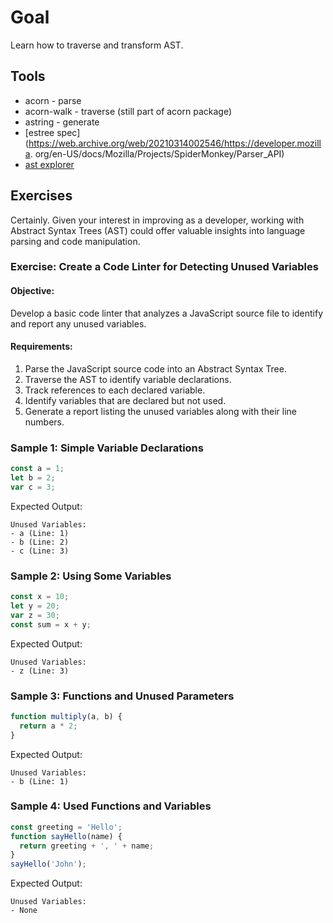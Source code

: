 # Goal

Learn how to traverse and transform AST.

## Tools

- acorn - parse
- acorn-walk - traverse (still part of acorn package)
- astring - generate
- [estree spec](https://web.archive.org/web/20210314002546/https://developer.mozilla. org/en-US/docs/Mozilla/Projects/SpiderMonkey/Parser_API)
- [ast explorer](https://astexplorer.net/)

## Exercises

Certainly. Given your interest in improving as a developer, working with Abstract Syntax Trees (AST) could offer valuable insights into language parsing and code manipulation.

### Exercise: Create a Code Linter for Detecting Unused Variables

#### Objective:

Develop a basic code linter that analyzes a JavaScript source file to identify and report any unused variables.

#### Requirements:

1. Parse the JavaScript source code into an Abstract Syntax Tree.
2. Traverse the AST to identify variable declarations.
3. Track references to each declared variable.
4. Identify variables that are declared but not used.
5. Generate a report listing the unused variables along with their line numbers.

### Sample 1: Simple Variable Declarations

```javascript
const a = 1;
let b = 2;
var c = 3;
```

Expected Output:

```
Unused Variables:
- a (Line: 1)
- b (Line: 2)
- c (Line: 3)
```

### Sample 2: Using Some Variables

```javascript
const x = 10;
let y = 20;
var z = 30;
const sum = x + y;
```

Expected Output:

```
Unused Variables:
- z (Line: 3)
```

### Sample 3: Functions and Unused Parameters

```javascript
function multiply(a, b) {
  return a * 2;
}
```

Expected Output:

```
Unused Variables:
- b (Line: 1)
```

### Sample 4: Used Functions and Variables

```javascript
const greeting = 'Hello';
function sayHello(name) {
  return greeting + ', ' + name;
}
sayHello('John');
```

Expected Output:

```
Unused Variables:
- None
```
